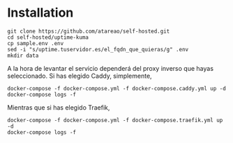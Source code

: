 # Installation

```
git clone https://github.com/atareao/self-hosted.git
cd self-hosted/uptime-kuma
cp sample.env .env
sed -i "s/uptime.tuservidor.es/el_fqdn_que_quieras/g" .env
mkdir data
```

A la hora de levantar el servicio dependerá del proxy inverso que hayas seleccionado. Si has elegido Caddy, simplemente,

```
docker-compose -f docker-compose.yml -f docker-compose.caddy.yml up -d
docker-compose logs -f
```

Mientras que si has elegido Traefik,

```
docker-compose -f docker-compose.yml -f docker-compose.traefik.yml up -d
docker-compose logs -f
```

